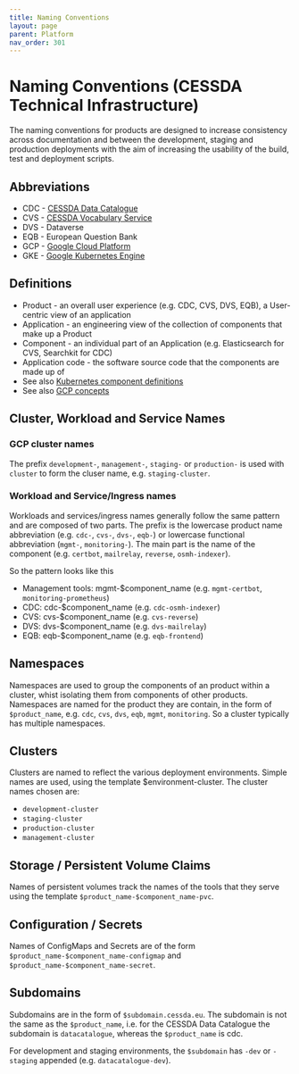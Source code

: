 ```yaml
---
title: Naming Conventions
layout: page
parent: Platform
nav_order: 301
---
```


# Naming Conventions (CESSDA Technical Infrastructure)

The naming conventions for products are designed to increase consistency across documentation and between the development,
 staging and production deployments with the aim of increasing the usability of the build, test and deployment scripts.

## Abbreviations

* CDC - [CESSDA Data Catalogue](https://datacatalogue.cessda.eu/)
* CVS - [CESSDA Vocabulary Service](https://vocabularies.cessda.eu/#!discover)
* DVS - Dataverse
* EQB - European Question Bank
* GCP - [Google Cloud Platform](https://cloud.google.com)
* GKE - [Google Kubernetes Engine](https://console.cloud.google.com/kubernetes/)

## Definitions

* Product - an overall user experience (e.g. CDC, CVS, DVS, EQB), a User-centric view of an application
* Application - an engineering view of the collection of components that make up a Product
* Component - an individual part of an Application (e.g. Elasticsearch for CVS, Searchkit for CDC)
* Application code - the software source code that the components are made up of
* See also [Kubernetes component definitions](https://kubernetes.io/docs/concepts/overview/components/)
* See also [GCP concepts](https://cloud.google.com/docs/overview/)

## Cluster, Workload and Service Names

### GCP cluster names

The prefix `development-`, `management-`, `staging-` or `production-` is used with `cluster` to form the cluser name, e.g. `staging-cluster`.

### Workload and Service/Ingress names

Workloads and services/ingress names generally follow the same pattern and are composed of two parts.
The prefix is the lowercase product name abbreviation (e.g. `cdc-`, `cvs-`, `dvs-`, `eqb-`)
or lowercase functional abbreviation (`mgmt-`, `monitoring-`). The main part is the name of
the component (e.g. `certbot`, `mailrelay`, `reverse`, `osmh-indexer`).

So the pattern looks like this

* Management tools: mgmt-$component_name (e.g. `mgmt-certbot`, `monitoring-prometheus`)
* CDC: cdc-$component_name (e.g. `cdc-osmh-indexer`)
* CVS: cvs-$component_name (e.g. `cvs-reverse`)
* DVS: dvs-$component_name (e.g. `dvs-mailrelay`)
* EQB: eqb-$component_name (e.g. `eqb-frontend`)

## Namespaces

Namespaces are used to group the components of an product within a cluster, whist isolating them from components of other products.
 Namespaces are named for the product they are contain, in the form of `$product_name`, e.g. `cdc`, `cvs`, `dvs`, `eqb`, `mgmt`,
  `monitoring`. So a cluster typically has multiple namespaces.

## Clusters

Clusters are named to reflect the various deployment environments. Simple names are used, using the template $environment-cluster.
 The cluster names chosen are:

* `development-cluster`
* `staging-cluster`
* `production-cluster`
* `management-cluster`

## Storage / Persistent Volume Claims

Names of persistent volumes track the names of the tools that they serve using the template `$product_name-$component_name-pvc`.

## Configuration / Secrets

Names of ConfigMaps and Secrets are of the form `$product_name-$component_name-configmap` and `$product_name-$component_name-secret`.

## Subdomains

Subdomains are in the form of `$subdomain.cessda.eu`. The subdomain is not the same as the `$product_name`, i.e. for the CESSDA Data
 Catalogue the subdomain is `datacatalogue`, whereas the `$product_name` is cdc.

For development and staging environments, the `$subdomain` has `-dev` or `-staging` appended (e.g. `datacatalogue-dev`).
